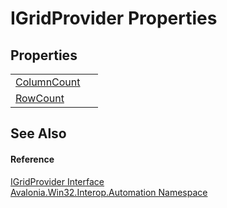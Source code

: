 # IGridProvider Properties




## Properties
<table>
<tr>
<td><a href="P_Avalonia_Win32_Interop_Automation_IGridProvider_ColumnCount">ColumnCount</a></td>
<td> </td>
</tr>
<tr>
<td><a href="P_Avalonia_Win32_Interop_Automation_IGridProvider_RowCount">RowCount</a></td>
<td> </td>
</tr>
</table>

## See Also


#### Reference
<a href="T_Avalonia_Win32_Interop_Automation_IGridProvider">IGridProvider Interface</a>  
<a href="N_Avalonia_Win32_Interop_Automation">Avalonia.Win32.Interop.Automation Namespace</a>  
